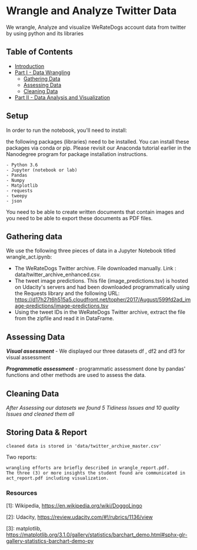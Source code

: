 # Wrangle and Analyze Twitter Data
We wrangle, Analyze and visualize WeRateDogs account data from twitter by using python and its libraries


## Table of Contents
- [Introduction](#intro)
- [Part I - Data Wrangling](#Wrangling)
   - [Gathering Data](#Wrangling)
   - [Assessing Data](#Assessing)
   - [Cleaning Data](#Cleaning)
- [Part II - Data Analysis and Visualization](#Analysis)



## Setup

In order to run the notebook, you'll need to install:

 the following packages (libraries) need to be installed. You can install these packages via conda or pip. Please revisit our Anaconda tutorial earlier in the Nanodegree program for package installation instructions.

    - Python 3.6
    - Jupyter (notebook or lab)
    - Pandas
    - Numpy
    - Matplotlib
    - requests
    - tweepy
    - json
    
 You need to be able to create written documents that contain images and you need to be able to export these documents as PDF files.


## Gathering data
We use the following three pieces of data in a Jupyter Notebook titled wrangle_act.ipynb:

- The WeRateDogs Twitter archive.
File downloaded manually. Link : data/twitter_archive_enhanced.csv.
- The tweet image predictions.
This file (image_predictions.tsv) is hosted on Udacity's servers and had been downloaded programmatically using the Requests library and the following URL: https://d17h27t6h515a5.cloudfront.net/topher/2017/August/599fd2ad_image-predictions/image-predictions.tsv
- Using the tweet IDs in the WeRateDogs Twitter archive, extract the file from the zipfile and read it in DataFrame.

## Assessing Data

***Visual assessment***
    - We displayed our three datasets df , df2 and df3 for visual assessment 
    
***Programmatic assessment***
    - programmatic assessment done by pandas' functions and other methods are used to assess the data.
    
## Cleaning Data

*After Assessing our datasets we found 5 Tidiness Issues and 10 quality Issues and cleaned them all*




## Storing Data & Report

    cleaned data is stored in 'data/twitter_archive_master.csv'

Two reports:

    wrangling efforts are briefly described in wrangle_report.pdf.
    The three (3) or more insights the student found are communicated in act_report.pdf including visualization.
    
    
### Resources

[1]: Wikipedia, https://en.wikipedia.org/wiki/DoggoLingo

[2]: Udacity, https://review.udacity.com/#!/rubrics/1136/view

[3]: matplotlib, https://matplotlib.org/3.1.0/gallery/statistics/barchart_demo.html#sphx-glr-gallery-statistics-barchart-demo-py


